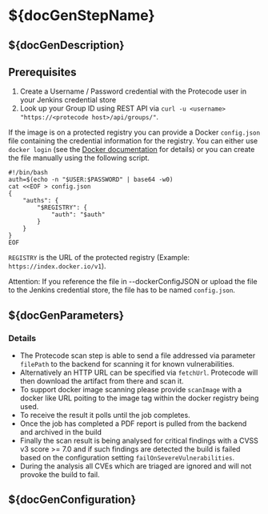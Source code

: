# ${docGenStepName}

## ${docGenDescription}

## Prerequisites

1. Create a Username / Password credential with the Protecode user in your Jenkins credential store
1. Look up your Group ID using REST API via `curl -u <username> "https://<protecode host>/api/groups/"`.

If the image is on a protected registry you can provide a Docker `config.json` file containing the credential information for the registry.
You can either use `docker login` (see the [Docker documentation](https://docs.docker.com/engine/reference/commandline/login/) for details) or you can create the file manually using the following script.

```shell
#!/bin/bash
auth=$(echo -n "$USER:$PASSWORD" | base64 -w0)
cat <<EOF > config.json
{
    "auths": {
        "$REGISTRY": {
            "auth": "$auth"
        }
    }
}
EOF
```

`REGISTRY` is the URL of the protected registry (Example: `https://index.docker.io/v1`).

Attention: If you reference the file in --dockerConfigJSON or upload the file to the Jenkins credential store, the file has to be named `config.json`.

## ${docGenParameters}

### Details

* The Protecode scan step is able to send a file addressed via parameter `filePath` to the backend for scanning it for known vulnerabilities.
* Alternatively an HTTP URL can be specified via `fetchUrl`. Protecode will then download the artifact from there and scan it.
* To support docker image scanning please provide `scanImage` with a docker like URL poiting to the image tag within the docker registry being used.
* To receive the result it polls until the job completes.
* Once the job has completed a PDF report is pulled from the backend and archived in the build
* Finally the scan result is being analysed for critical findings with a CVSS v3 score >= 7.0 and if such findings are detected the build is failed based on the configuration setting `failOnSevereVulnerabilities`.
* During the analysis all CVEs which are triaged are ignored and will not provoke the build to fail.

## ${docGenConfiguration}
